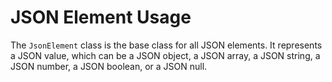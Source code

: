 # JSON Element Usage

The `JsonElement` class is the base class for all JSON elements. It represents a JSON value, which can
be a JSON object, a JSON array, a JSON string, a JSON number, a JSON boolean, or a JSON null.


